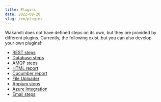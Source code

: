 ```yaml
---
title: Plugins
date: 2022-09-20
slug: /en/plugins
---
```


Wakamiti does not have defined steps on its own, but they are provided by different plugins. Currently, the following 
exist, but you can also develop your own plugins!:

- [REST steps](en/plugins/rest)
- [Database steps](en/plugins/database)
- [AMQP steps](en/plugins/amqp)
- [HTML report](en/plugins/html-reporter)
- [Cucumber report](en/plugins/cucumber-exporter)
- [File Uploader](en/plugins/fileuploader)
- [Appium steps](en/plugins/appium)
- [Azure Integration](en/plugins/azure)
- [Email steps](en/plugins/email)
